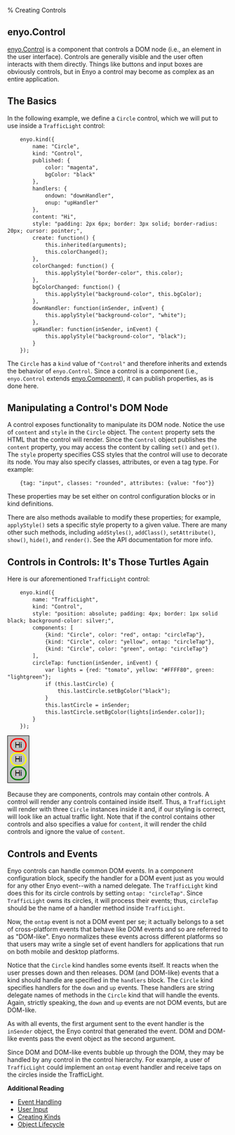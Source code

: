 % Creating Controls

## enyo.Control

[enyo.Control](../api.html#enyo.Control) is a component that controls
a DOM node (i.e., an element in the user interface).  Controls are generally
visible and the user often interacts with them directly.  Things like buttons
and input boxes are obviously controls, but in Enyo a control may become as
complex as an entire application.

## The Basics

In the following example, we define a `Circle` control, which we will put to use
inside a `TrafficLight` control:

        enyo.kind({
            name: "Circle",
            kind: "Control",
            published: {
                color: "magenta",
                bgColor: "black"
            },
            handlers: {
                ondown: "downHandler",
                onup: "upHandler"
            },
            content: "Hi",
            style: "padding: 2px 6px; border: 3px solid; border-radius: 20px; cursor: pointer;",
            create: function() {
                this.inherited(arguments);
                this.colorChanged();
            },
            colorChanged: function() {
                this.applyStyle("border-color", this.color);
            },
            bgColorChanged: function() {
                this.applyStyle("background-color", this.bgColor);
            },
            downHandler: function(inSender, inEvent) {
                this.applyStyle("background-color", "white");
            },
            upHandler: function(inSender, inEvent) {
                this.applyStyle("background-color", "black");
            }
        });

The `Circle` has a `kind` value of `"Control"` and therefore inherits and
extends the behavior of `enyo.Control`.  Since a control is a component (i.e.,
`enyo.Control` extends [enyo.Component](../api.html#enyo.Component)),
it can publish properties, as is done here.

## Manipulating a Control's DOM Node

A control exposes functionality to manipulate its DOM node.  Notice the use of
`content` and `style` in the `Circle` object.  The `content` property sets the
HTML that the control will render.  Since the `Control` object publishes the
`content` property, you may access the content by calling `set()` and `get()`.
The `style` property specifies CSS styles that the control will use to decorate
its node.  You may also specify classes, attributes, or even a tag type.  For
example:

        {tag: "input", classes: "rounded", attributes: {value: "foo"}}

These properties may be set either on control configuration blocks or in kind
definitions.

There are also methods available to modify these properties; for example,
`applyStyle()` sets a specific style property to a given value.  There are many
other such methods, including `addStyles()`, `addClass()`, `setAttribute()`,
`show()`, `hide()`, and `render()`.  See the API documentation for more info.

## Controls in Controls: It's Those Turtles Again

Here is our aforementioned `TrafficLight` control:

        enyo.kind({
            name: "TrafficLight",
            kind: "Control",
            style: "position: absolute; padding: 4px; border: 1px solid black; background-color: silver;",
            components: [
                {kind: "Circle", color: "red", ontap: "circleTap"},
                {kind: "Circle", color: "yellow", ontap: "circleTap"},
                {kind: "Circle", color: "green", ontap: "circleTap"}
            ],
            circleTap: function(inSender, inEvent) {
                var lights = {red: "tomato", yellow: "#FFFF80", green: "lightgreen"};
                if (this.lastCircle) {
                    this.lastCircle.setBgColor("black");
                }
                this.lastCircle = inSender;
                this.lastCircle.setBgColor(lights[inSender.color]);
            }
        });

![_TrafficLight control_](../assets/traffic-light.png)

Because they are components, controls may contain other controls.  A control
will render any controls contained inside itself.  Thus, a `TrafficLight` will
render with three `Circle` instances inside it and, if our styling is correct,
will look like an actual traffic light.  Note that if the control contains other
controls and also specifies a value for `content`, it will render the child
controls and ignore the value of `content`.

## Controls and Events

Enyo controls can handle common DOM events.  In a component configuration block,
specify the handler for a DOM event just as you would for any other Enyo
event--with a named delegate.  The `TrafficLight` kind does this for its circle
controls by setting `ontap: "circleTap"`.  Since `TrafficLight` owns its
circles, it will process their events; thus, `circleTap` should be the name of a
handler method inside `TrafficLight`.

Now, the `ontap` event is not a DOM event per se; it actually belongs to a set
of cross-platform events that behave like DOM events and so are referred to as
"DOM-like".  Enyo normalizes these events across different platforms so that
users may write a single set of event handlers for applications that run on both
mobile and desktop platforms.

Notice that the `Circle` kind handles some events itself.  It reacts when the
user presses down and then releases.  DOM (and DOM-like) events that a kind
should handle are specified in the `handlers` block.  The `Circle` kind
specifies handlers for the `down` and `up` events.  These handlers are string
delegate names of methods in the `Circle` kind that will handle the events.
Again, strictly speaking, the `down` and `up` events are not DOM events, but are
DOM-like.

As with all events, the first argument sent to the event handler is the
`inSender` object, the Enyo control that generated the event.  DOM and DOM-like
events pass the event object as the second argument.

Since DOM and DOM-like events bubble up through the DOM, they may be handled by
any control in the control hierarchy.  For example, a user of `TrafficLight`
could implement an `ontap` event handler and receive taps on the circles inside
the TrafficLight. 

**Additional Reading**

* [Event Handling](event-handling.html)
* [User Input](../building-apps/user-input.html)
* [Creating Kinds](creating-kinds.html)
* [Object Lifecycle](object-lifecycle.html)